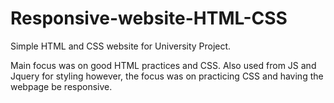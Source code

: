 # Responsive-website-HTML-CSS

Simple HTML and CSS website for University Project. 

Main focus was on good HTML practices and CSS. Also used from JS and Jquery for styling however, the focus was on practicing CSS and having the webpage be responsive.
